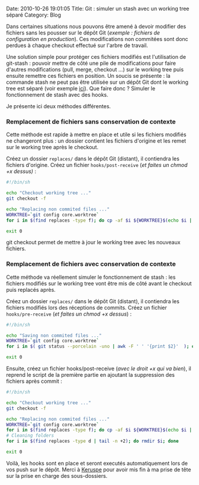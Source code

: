 Date: 2010-10-26 19:01:05
Title: Git : simuler un stash avec un working tree séparé
Category: Blog

Dans certaines situations nous pouvons être amené à devoir modifier des fichiers sans les pousser sur le dépôt Git (_exemple : fichiers de configuration en production_). Ces modifications non commitées sont donc perdues à chaque checkout effectué sur l'arbre de travail.

Une solution simple pour protéger ces fichiers modifiés est l'utilisation de git-stash : pouvoir mettre de côté une pile de modifications pour faire d'autres modifications (pull, merge, checkout ...) sur le working tree puis ensuite remettre ces fichiers en position. Un soucis se présente : la commande stash ne peut pas être utilisée sur un dépôt Git dont le working tree est séparé (voir exemple [ici](http://toroid.org/ams/git-website-howto)). Que faire donc ? Simuler le fonctionnement de stash avec des hooks.

Je présente ici deux méthodes différentes.

### Remplacement de fichiers sans conservation de contexte

Cette méthode est rapide à mettre en place et utile si les fichiers modifiés ne changeront plus : un dossier contient les fichiers d'origine et les remet sur le working tree après le checkout.

Créez un dossier `replaces/` dans le dépôt Git (distant), il contiendra les fichiers d'origine. Créez un fichier `hooks/post-receive` (_et faites un chmod +x dessus)_ :

``` bash
#!/bin/sh

echo "Checkout working tree ..."
git checkout -f

echo "Replacing non commited files ..."
WORKTREE=`git config core.worktree`
for i in $(find replaces -type f); do cp -af $i ${WORKTREE}$(echo $i | cut -d/ -f 2-); done

exit 0
```

git checkout permet de mettre à jour le working tree avec les nouveaux fichiers.

### Remplacement de fichiers avec conservation de contexte

Cette méthode va réellement simuler le fonctionnement de stash : les fichiers modifiés sur le working tree vont être mis de côté avant le checkout puis replacés après.

Créez un dossier `replaces/` dans le dépôt Git (distant), il contiendra les fichiers modifiés lors des réceptions de commits. Créez un fichier `hooks/pre-receive` (_et faites un chmod +x dessus_) :

``` bash
#!/bin/sh

echo "Saving non commited files ..."
WORKTREE=`git config core.worktree`
for i in $( git status --porcelain -uno | awk -F ' ' '{print $2}'  ); do mkdir -p replaces/$(dirname $i); cp -a ${WORKTREE}${i} replaces/$(dirname $i); done

exit 0
```

Ensuite, créez un fichier hooks/post-receive (_avec le droit +x qui va bien_), il reprend le script de la première partie en ajoutant la suppression des fichiers après commit :

``` bash
#!/bin/sh

echo "Checkout working tree ..."
git checkout -f

echo "Replacing non commited files ..."
WORKTREE=`git config core.worktree`
for i in $(find replaces -type f); do cp -af $i ${WORKTREE}$(echo $i | cut -d/ -f 2-) && rm $i; done
# Cleaning folders
for i in $(find replaces -type d | tail -n +2); do rmdir $i; done

exit 0
```

Voilà, les hooks sont en place et seront executés automatiquement lors de vos push sur le dépôt. Merci à [Keruspe](http://twitter.com/Keruspe) pour avoir mis fin à ma prise de tête sur la prise en charge des sous-dossiers.
